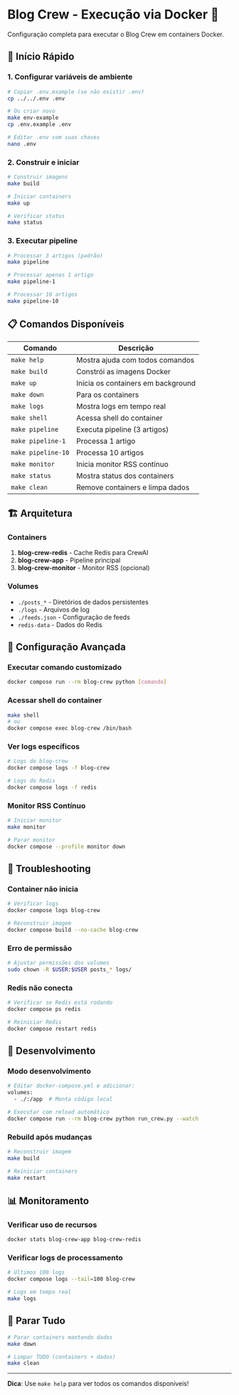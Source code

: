 # Blog Crew - Execução via Docker 🐳

Configuração completa para executar o Blog Crew em containers Docker.

## 🚀 Início Rápido

### 1. Configurar variáveis de ambiente
```bash
# Copiar .env.example (se não existir .env)
cp ../../.env .env

# Ou criar novo
make env-example
cp .env.example .env

# Editar .env com suas chaves
nano .env
```

### 2. Construir e iniciar
```bash
# Construir imagens
make build

# Iniciar containers
make up

# Verificar status
make status
```

### 3. Executar pipeline
```bash
# Processar 3 artigos (padrão)
make pipeline

# Processar apenas 1 artigo
make pipeline-1

# Processar 10 artigos
make pipeline-10
```

## 📋 Comandos Disponíveis

| Comando | Descrição |
|---------|-----------|
| `make help` | Mostra ajuda com todos comandos |
| `make build` | Constrói as imagens Docker |
| `make up` | Inicia os containers em background |
| `make down` | Para os containers |
| `make logs` | Mostra logs em tempo real |
| `make shell` | Acessa shell do container |
| `make pipeline` | Executa pipeline (3 artigos) |
| `make pipeline-1` | Processa 1 artigo |
| `make pipeline-10` | Processa 10 artigos |
| `make monitor` | Inicia monitor RSS contínuo |
| `make status` | Mostra status dos containers |
| `make clean` | Remove containers e limpa dados |

## 🏗️ Arquitetura

### Containers
1. **blog-crew-redis** - Cache Redis para CrewAI
2. **blog-crew-app** - Pipeline principal
3. **blog-crew-monitor** - Monitor RSS (opcional)

### Volumes
- `./posts_*` - Diretórios de dados persistentes
- `./logs` - Arquivos de log
- `./feeds.json` - Configuração de feeds
- `redis-data` - Dados do Redis

## 🔧 Configuração Avançada

### Executar comando customizado
```bash
docker compose run --rm blog-crew python [comando]
```

### Acessar shell do container
```bash
make shell
# ou
docker compose exec blog-crew /bin/bash
```

### Ver logs específicos
```bash
# Logs do blog-crew
docker compose logs -f blog-crew

# Logs do Redis
docker compose logs -f redis
```

### Monitor RSS Contínuo
```bash
# Iniciar monitor
make monitor

# Parar monitor
docker compose --profile monitor down
```

## 🐛 Troubleshooting

### Container não inicia
```bash
# Verificar logs
docker compose logs blog-crew

# Reconstruir imagem
docker compose build --no-cache blog-crew
```

### Erro de permissão
```bash
# Ajustar permissões dos volumes
sudo chown -R $USER:$USER posts_* logs/
```

### Redis não conecta
```bash
# Verificar se Redis está rodando
docker compose ps redis

# Reiniciar Redis
docker compose restart redis
```

## 🔄 Desenvolvimento

### Modo desenvolvimento
```bash
# Editar docker-compose.yml e adicionar:
volumes:
  - ./:/app  # Monta código local

# Executar com reload automático
docker compose run --rm blog-crew python run_crew.py --watch
```

### Rebuild após mudanças
```bash
# Reconstruir imagem
make build

# Reiniciar containers
make restart
```

## 📊 Monitoramento

### Verificar uso de recursos
```bash
docker stats blog-crew-app blog-crew-redis
```

### Verificar logs de processamento
```bash
# Últimos 100 logs
docker compose logs --tail=100 blog-crew

# Logs em tempo real
make logs
```

## 🛑 Parar Tudo

```bash
# Parar containers mantendo dados
make down

# Limpar TUDO (containers + dados)
make clean
```

---

**Dica**: Use `make help` para ver todos os comandos disponíveis!